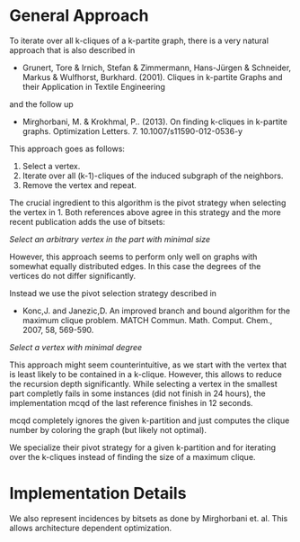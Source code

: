 # General Approach

To iterate over all k-cliques of a k-partite graph, there is a very
natural approach that is also described in

- Grunert, Tore & Irnich, Stefan & Zimmermann, Hans-Jürgen & Schneider, Markus & Wulfhorst, Burkhard. (2001). Cliques in k-partite Graphs and their Application in Textile Engineering

and the follow up

- Mirghorbani, M. & Krokhmal, P.. (2013). On finding k-cliques in k-partite graphs. Optimization Letters. 7. 10.1007/s11590-012-0536-y

This approach goes as follows:

1. Select a vertex.
2. Iterate over all (k-1)-cliques of the induced subgraph of the
   neighbors.
3. Remove the vertex and repeat.

The crucial ingredient to this algorithm is the pivot strategy when
selecting the vertex in 1.
Both references above agree in this strategy and the more recent
publication adds the use of bitsets:

*Select an arbitrary vertex in the part with minimal size*

However, this approach seems to perform only well on graphs with
somewhat equally distributed edges.
In this case the degrees of the vertices do not differ significantly.

Instead we use the pivot selection strategy described in

- Konc,J. and Janezic,D. An improved branch and bound algorithm for the maximum clique problem. MATCH Commun. Math. Comput. Chem., 2007, 58, 569-590.

*Select a vertex with minimal degree*

This approach might seem counterintuitive, as we start with the vertex
that is least likely to be contained in a k-clique.
However, this allows to reduce the recursion depth significantly.
While selecting a vertex in the smallest part completly fails in some
instances (did not finish in 24 hours), the implementation mcqd of the last reference finishes in 12
seconds.

mcqd completely ignores the given k-partition
and just computes the clique number by coloring the graph (but likely
not optimal).

We specialize their pivot strategy for a given k-partition and for
iterating over the k-cliques instead of finding the size of a maximum
clique.

# Implementation Details

We also represent incidences by bitsets as done by Mirghorbani et. al.
This allows architecture dependent optimization.
